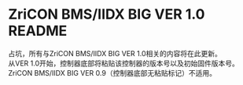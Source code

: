 # ZriCON BMS/IIDX BIG VER 1.0 README
占坑，所有与ZriCON BMS/IIDX BIG VER 1.0相关的内容将在此更新。<br>从VER 1.0开始，控制器底部将粘贴该控制器的版本号以及初始固件版本号。<br>ZriCON BMS/IIDX BIG VER 0.9（控制器底部无粘贴标记）不适用。
